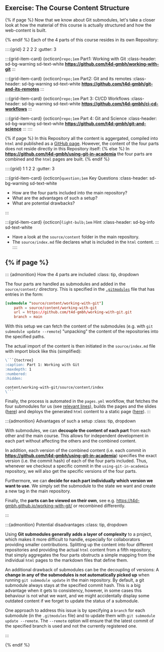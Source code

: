 ## Exercise: The Course Content Structure

{% if page %}
Now that we know about Git submodules, let's take a closer look at how the material of this course is actually structured and how the web-content is built.

{% endif %}
Each of the 4 parts of this course resides in its own Repository:

::::{grid} 2 2 2 2
:gutter: 3

:::{grid-item-card} {octicon}`repo;1em` Part1: Working with Git
:class-header: sd-bg-warning sd-text-white
**<https://github.com/t4d-gmbh/working-with-git>**
:::

:::{grid-item-card} {octicon}`repo;1em` Part2: Git and its remotes
:class-header: sd-bg-warning sd-text-white
**<https://github.com/t4d-gmbh/git-and-its-remotes>**
:::

:::{grid-item-card} {octicon}`repo;1em` Part 3: CI/CD Workflows
:class-header: sd-bg-warning sd-text-white
**<https://github.com/t4d-gmbh/ci-cd-workflows>**
:::

:::{grid-item-card} {octicon}`repo;1em` Part 4: Git and Science
:class-header: sd-bg-warning sd-text-white
**<https://github.com/t4d-gmbh/git-and-science>**
:::
::::

{% if page %}
In this Repository all the content is aggergated, compiled into `html` and published as a [GitHub page](https://docs.github.com/en/pages).
However, the content of the four parts does not reside directly in this Repository itself:
{% else %}
In **<https://github.com/t4d-gmbh/using-git-in-academia>** the four parts are combined and the `html` pages are built.
{% endif %}

::::{grid} 1 1 2 2
:gutter: 3

:::{grid-item-card} {octicon}`question;1em` Key Questions
:class-header: sd-bg-warning sd-text-white

- How are the four parts included into the main repository?
- What are the advantages of such a setup?
- What are potential drawbacks?

:::

:::{grid-item-card} {octicon}`light-bulb;1em` Hint
:class-header: sd-bg-info sd-text-white

- Have a look at the `source/content` folder in the main repository.
- The `source/index.md` file declares what is included in the `html` content.
:::
::::

{% if page %}
---

::: {admonition} How the 4 parts are included
:class: tip, dropdown

The four parts are handled as submodules and added in the `source/content/` directory.
This is specified in the [`.gitmodules`](https://github.com/t4d-gmbh/using-git-in-academia/blob/main/.gitmodules) file that has entries in the form:

```toml
[submodule "source/content/working-with-git"]
	path = source/content/working-with-git
	url = https://github.com/t4d-gmbh/working-with-git.git
	branch = main
```

With this setup we can fetch the content of the submodules (e.g. with `git submodule update --remote`) "unpacking" the content of the repositories into the specified paths.

The actual import of the content is then initiated in the `source/index.md` file with import block like this (simplified):

```markdown 
\```{toctree}
:caption: Part 1: Working with Git
:maxdepth: 1
:numbered:
:hidden:

content/working-with-git/source/content/index
\```
```

Finally, the process is automated in the `pages.yml` workflow, that fetches the four submodules for us (see [relevant lines](https://github.com/t4d-gmbh/using-git-in-academia/blob/5e814c73b3b31b1311b54a8be37976f3da465c83/.github/workflows/pages.yml#L34-L35)), builds the pages and the slides ([here](https://github.com/t4d-gmbh/using-git-in-academia/blob/5e814c73b3b31b1311b54a8be37976f3da465c83/.github/workflows/pages.yml#L41-L46)) and deploys the generated `html` content to a static page ([here](https://github.com/t4d-gmbh/using-git-in-academia/blob/5e814c73b3b31b1311b54a8be37976f3da465c83/.github/workflows/pages.yml#L47-L55)).
:::

:::{admonition} Advantages of such a setup
:class: tip, dropdown

With submodules, we can **decouple the content of each part** from each other and the main course.
This allows for independent development in each part without affecting the others and the combined content.

In addition, each version of the combined content (i.e. each commit in **<https://github.com/t4d-gmbh/using-git-in-academia>**) specifies the exact version (i.e. the commit hash) of each of the four parts included.
Thus, whenever we checkout a specific commit in the `using-git-in-academia` repository, we will also get the specific versions of the four parts.

Furthermore, we can **decide for each part individually which version we want to use**. We simply set the submodule to the state we want and create a new tag in the main repository.

Finally, the **parts can be viewed on their own**, see e.g. https://t4d-gmbh.github.io/working-with-git/ or recombined differently.

:::

:::{admonition} Potential disadvantages
:class: tip, dropdown

Using **Git submodules generally adds a layer of complexity** to a project, which makes it more difficult to handle, especially for collaborators providing smaller contributions.
Splitting up the content into four different repositories and providing the actual `html` content from a fifth repository, that simply aggregates the four parts obstructs a simple mapping from the individual `html` pages to the markdown files that define them.

An additional drawback of submodules can be the decoupling of versions:
A **change in any of the submodules is not automatically picked up** when running `git submodule update` in the main repository.
By default, a git submodule always stays at the specified commit hash.
This is a big advantage when it gets to consistency, however, in some cases this behaviour is not what we want, and we might accidentally display some outdated content if we forget to update the status of a submodule.

One approach to address this issue is by specifying a `branch` for each submodule (in the `.gitmodules` file) and to update them with `git submodule update --remote`.
The `--remote` option will ensure that the latest commit of the specified branch is used and not the currently registered one.

:::

{% endif %}
